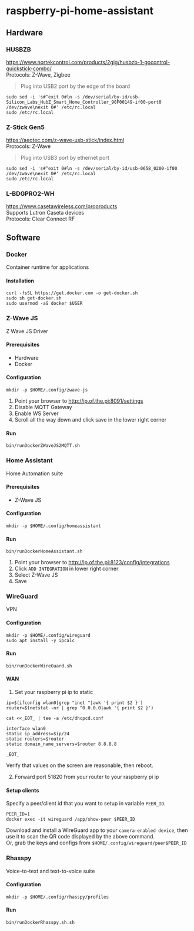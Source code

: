 # raspberry-pi-home-assistant

## Hardware

### HUSBZB
https://www.nortekcontrol.com/products/2gig/husbzb-1-gocontrol-quickstick-combo/  
Protocols: Z-Wave, Zigbee  

> Plug into USB2 port by the edge of the board  
```shell
sudo sed -i 's#^exit 0#ln -s /dev/serial/by-id/usb-Silicon_Labs_HubZ_Smart_Home_Controller_90F00149-if00-port0 /dev/zwave\nexit 0#' /etc/rc.local 
sudo /etc/rc.local 
```

### Z-Stick Gen5
https://aeotec.com/z-wave-usb-stick/index.html  
Protocols: Z-Wave  

> Plug into USB3 port by ethernet port
```shell
sudo sed -i 's#^exit 0#ln -s /dev/serial/by-id/usb-0658_0200-if00 /dev/zwave\nexit 0#' /etc/rc.local 
sudo /etc/rc.local 
```

### L-BDGPRO2-WH
https://www.casetawireless.com/proproducts  
Supports Lutron Caseta devices  
Protocols: Clear Connect RF  


## Software

### Docker
Container runtime for applications

#### Installation
```shell
curl -fsSL https://get.docker.com -o get-docker.sh
sudo sh get-docker.sh
sudo usermod -aG docker $USER
```

### Z-Wave JS
Z Wave JS Driver

#### Prerequisites
* Hardware
* Docker

#### Configuration
```shell
mkdir -p $HOME/.config/zwave-js
```

1. Point your browser to http://ip.of.the.pi:8091/settings
1. Disable MQTT Gateway
1. Enable WS Server
1. Scroll all the way down and click save in the lower right corner

#### Run
```shell
bin/runDockerZWaveJS2MQTT.sh
```


### Home Assistant
Home Automation suite

#### Prerequisites
* Z-Wave JS

#### Configuration
```shell
mkdir -p $HOME/.config/homeassistant
```
#### Run
```shell
bin/runDockerHomeAssistant.sh
```

1. Point your browser to http://ip.of.the.pi:8123/config/integrations
1. Click `ADD INTEGRATION` in lower right corner
1. Select Z-Wave JS
1. Save

### WireGuard
VPN

#### Configuration
```shell
mkdir -p $HOME/.config/wireguard
sudo apt install -y ipcalc
```

#### Run
```shell
bin/runDockerWireGuard.sh
```

#### WAN
1. Set your raspberry pi ip to static
```shell
ip=$(ifconfig wlan0|grep "inet "|awk '{ print $2 }')
router=$(netstat -nr | grep ^0.0.0.0|awk '{ print $2 }')

cat <<_EOT_ | tee -a /etc/dhcpcd.conf

interface wlan0
static ip_address=$ip/24
static routers=$router
static domain_name_servers=$router 8.8.8.8

_EOT_

```
Verify that values on the screen are reasonable, then reboot.

2. Forward port 51820 from your router to your raspberry pi ip

#### Setup clients
Specify a peer/client id that you want to setup in variable `PEER_ID`.

```shell
PEER_ID=1
docker exec -it wireguard /app/show-peer $PEER_ID
```

Download and install a WireGuard app to your `camera-enabled device`, then use it to scan the QR code displayed by the above command.  
Or, grab the keys and configs from `$HOME/.config/wireguard/peer$PEER_ID`  

### Rhasspy
Voice-to-text and text-to-voice suite
#### Configuration
```shell
mkdir -p $HOME/.config/rhasspy/profiles
```

#### Run
```shell
bin/runDockerRhasspy.sh.sh
```


